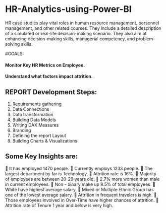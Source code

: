 # HR-Analytics-using-Power-BI

HR case studies play vital roles in human resource management, personnel management, and other related courses. They include a detailed description of a simulated or real-life decision-making scenario. They also aim at enhancing decision-making skills, managerial competency, and problem-solving skills.

#GOALS:

#### Monitor Key HR Metrics on Employee.
#### Understand what factors impact attrition.

## REPORT Development Steps:
1. Requirements gathering
2. Data Connections
3. Data transformation
4. Building Data Models
5. Writing DAX Measures
6. Branding
7. Defining the report Layout
8. Building Charts & Visualizations

## Some Key Insights are:
 It has employed 1470 people.
 Currently employs 1233 people.
 The largest department by far is Technology.
 Attrition rate is 16%.
 Majority of employees are between 20-29 years old.
 2.7% more women than male in current employees.
 Non - binary make up 8.5% of total employees.
 White have highest average salary.
 Mixed or Multiple Ethnic Group has one of the lowest average salary.
 Attrition in frequent travelers is high.
 Those employees involved in Over-Time have higher chances of attrition.
 Attrition rate of Tenure 1 year and below is very high.

